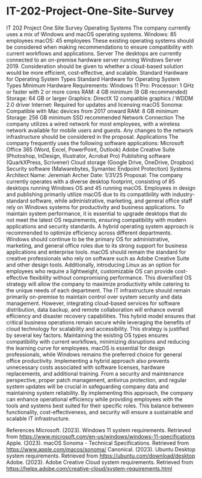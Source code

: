# IT-202-Project-One-Site-Survey

IT 202 Project One Site Survey
Operating Systems
The company currently uses a mix of Windows and macOS operating systems.
Windows: 85 employees
macOS: 45 employees
These existing operating systems should be considered when making recommendations to ensure compatibility with current workflows and applications.
Server
The desktops are currently connected to an on-premise hardware server running Windows Server 2019. Consideration should be given to whether a cloud-based solution would be more efficient, cost-effective, and scalable.
Standard Hardware for Operating System Types
Standard Hardware for Operating System Types
Minimum Hardware Requirements:
Windows 11 Pro:
Processor: 1 GHz or faster with 2 or more cores
RAM: 4 GB minimum (8 GB recommended)
Storage: 64 GB or larger
Graphics: DirectX 12 compatible graphics / WDDM 2.0 driver
Internet: Required for updates and licensing
macOS Sonoma:
Compatible with Mac devices from 2017 onward
RAM: 8 GB minimum
Storage: 256 GB minimum SSD recommended
Network Connection
The company utilizes a wired network for most employees, with a wireless network available for mobile users and guests. Any changes to the network infrastructure should be considered in the proposal.
Applications
The company frequently uses the following software applications:
Microsoft Office 365 (Word, Excel, PowerPoint, Outlook)
Adobe Creative Suite (Photoshop, InDesign, Illustrator, Acrobat Pro)
Publishing software (QuarkXPress, Scrivener)
Cloud storage (Google Drive, OneDrive, Dropbox)
Security software (Malwarebytes, Symantec Endpoint Protection)
Systems Architect
Name: Jeremiah Archer      	Date: 1/31/25
Proposal:
The company currently operates with a diverse desktop footprint, consisting of 85 desktops running Windows OS and 45 running macOS. Employees in design and publishing primarily utilize macOS due to its compatibility with industry-standard software, while administrative, marketing, and general office staff rely on Windows systems for productivity and business applications. To maintain system performance, it is essential to upgrade desktops that do not meet the latest OS requirements, ensuring compatibility with modern applications and security standards.
A hybrid operating system approach is recommended to optimize efficiency across different departments. Windows should continue to be the primary OS for administrative, marketing, and general office roles due to its strong support for business applications and enterprise tools. macOS should remain the standard for creative professionals who rely on software such as Adobe Creative Suite and other design tools. Additionally, introducing Linux as an option for employees who require a lightweight, customizable OS can provide cost-effective flexibility without compromising performance. This diversified OS strategy will allow the company to maximize productivity while catering to the unique needs of each department.
The IT infrastructure should remain primarily on-premise to maintain control over system security and data management. However, integrating cloud-based services for software distribution, data backup, and remote collaboration will enhance overall efficiency and disaster recovery capabilities. This hybrid model ensures that critical business operations remain secure while leveraging the benefits of cloud technology for scalability and accessibility.
This strategy is justified by several key factors. Maintaining the existing OS types ensures compatibility with current workflows, minimizing disruptions and reducing the learning curve for employees. macOS is essential for design professionals, while Windows remains the preferred choice for general office productivity. Implementing a hybrid approach also prevents unnecessary costs associated with software licenses, hardware replacements, and additional training. From a security and maintenance perspective, proper patch management, antivirus protection, and regular system updates will be crucial in safeguarding company data and maintaining system reliability.
By implementing this approach, the company can enhance operational efficiency while providing employees with the tools and systems best suited for their specific roles. This balance between functionality, cost-effectiveness, and security will ensure a sustainable and scalable IT infrastructure.

References
Microsoft. (2023). Windows 11 system requirements. Retrieved from https://www.microsoft.com/en-us/windows/windows-11-specifications
Apple. (2023). macOS Sonoma - Technical Specifications. Retrieved from https://www.apple.com/macos/sonoma/
Canonical. (2023). Ubuntu Desktop system requirements. Retrieved from https://ubuntu.com/download/desktop
Adobe. (2023). Adobe Creative Cloud system requirements. Retrieved from https://helpx.adobe.com/creative-cloud/system-requirements.html
